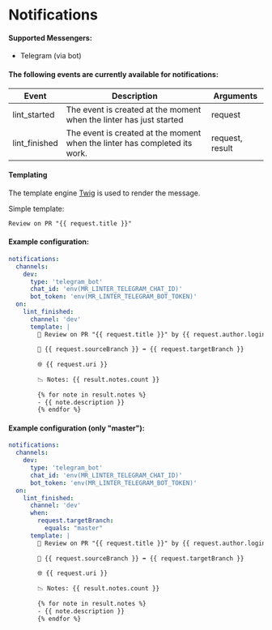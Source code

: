 # Notifications

#### Supported Messengers:
- Telegram (via bot)

#### The following events are currently available for notifications:

| Event         | Description                                                                | Arguments       |
|---------------|----------------------------------------------------------------------------|-----------------|
| lint_started  | The event is created at the moment when the linter has just started        | request         |
| lint_finished | The event is created at the moment when the linter has completed its work. | request, result |

#### Templating

The template engine [Twig](https://twig.symfony.com) is used to render the message.

Simple template:
```html
Review on PR "{{ request.title }}"
```

#### Example configuration:

```yaml
notifications:
  channels:
    dev:
      type: 'telegram_bot'
      chat_id: 'env(MR_LINTER_TELEGRAM_CHAT_ID)'
      bot_token: 'env(MR_LINTER_TELEGRAM_BOT_TOKEN)'
  on:
    lint_finished:
      channel: 'dev'
      template: |
        👀 Review on PR "{{ request.title }}" by {{ request.author.login }} at {{ request.createdAt.format('Y-m-d H:i') }}
        
        🌲 {{ request.sourceBranch }} ➡ {{ request.targetBranch }}
        
        🌐 {{ request.uri }}
        
        📉 Notes: {{ result.notes.count }}
        
        {% for note in result.notes %}
        - {{ note.description }}
        {% endfor %}
```

#### Example configuration (only "master"):

```yaml
notifications:
  channels:
    dev:
      type: 'telegram_bot'
      chat_id: 'env(MR_LINTER_TELEGRAM_CHAT_ID)'
      bot_token: 'env(MR_LINTER_TELEGRAM_BOT_TOKEN)'
  on:
    lint_finished:
      channel: 'dev'
      when:
        request.targetBranch:
          equals: "master"
      template: |
        👀 Review on PR "{{ request.title }}" by {{ request.author.login }} at {{ request.createdAt.format('Y-m-d H:i') }}
        
        🌲 {{ request.sourceBranch }} ➡ {{ request.targetBranch }}
        
        🌐 {{ request.uri }}
        
        📉 Notes: {{ result.notes.count }}
        
        {% for note in result.notes %}
        - {{ note.description }}
        {% endfor %}
```
